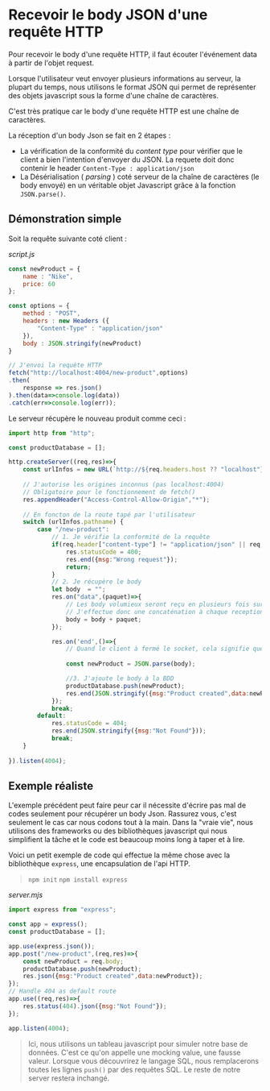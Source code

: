 # Recevoir le body JSON d'une requête HTTP

Pour recevoir le body d'une requête HTTP, il faut écouter l'événement data à partir de l'objet request.

Lorsque l'utilisateur veut envoyer plusieurs informations au serveur, la plupart du temps, nous utilisons le format JSON qui permet de représenter des objets javascript sous la forme d'une chaîne de caractères. 

C'est très pratique car le body d'une requête HTTP est une chaîne de caractères. 

La réception d'un body Json se fait en 2 étapes :
- La vérification de la conformité du *content type* pour vérifier que le client a bien l'intention d'envoyer du JSON. La requete doit donc contenir le header `Content-Type : application/json`
- La Désérialisation ( *parsing* ) coté serveur de la chaîne de caractères (le body envoyé) en un véritable objet Javascript grâce à la fonction `JSON.parse()`.

## Démonstration simple

Soit la requête suivante coté client :

*script.js*
```js
const newProduct = {
    name : "Nike",
    price: 60
};

const options = {
    method : "POST",
    headers : new Headers ({
        "Content-Type" : "application/json"
    }),
    body : JSON.stringify(newProduct)
}

// J'envoi la requête HTTP
fetch("http://localhost:4004/new-product",options)
.then(
    response => res.json()
).then(data=>console.log(data))
.catch(err=>console.log(err));
```

Le serveur récupère le nouveau produit comme ceci :

```js
import http from "http";

const productDatabase = [];

http.createServer((req,res)=>{
    const urlInfos = new URL(`http://${req.headers.host ?? "localhost"}${req.url ?? "/"}`);
    
    // J'autorise les origines inconnus (pas localhost:4004)
    // Obligatoire pour le fonctionnement de fetch()
    res.appendHeader("Access-Control-Allow-Origin","*");
    
    // En foncton de la route tapé par l'utilisateur
    switch (urlInfos.pathname) {
        case "/new-product":
            // 1. Je vérifie la conformité de la requête
            if(req.header["content-type"] != "application/json" || req.method != "POST"){
                res.statusCode = 400;
                res.end({msg:"Wrong request"});
                return;
            }
            // 2. Je récupère le body
            let body  = "";
            res.on("data",(paquet)=>{
                // Les body volumieux seront reçu en plusieurs fois sur le socket
                // J'effectue donc une concaténation à chaque reception
                body = body + paquet;
            });

            res.on('end',()=>{
                // Quand le client à fermé le socket, cela signifie que j'ai tout le body
                
                const newProduct = JSON.parse(body);

                //3. J'ajoute le body à la BDD
                productDatabase.push(newProduct);
                res.end(JSON.stringify({msg:"Product created",data:newProduct}));
            });
            break;
        default:
            res.statusCode = 404;
            res.end(JSON.stringify({msg:"Not Found"}));
            break;
    }
   
}).listen(4004);
```

## Exemple réaliste
L'exemple précédent peut faire peur car il nécessite d'écrire pas mal de codes seulement pour récupérer un body Json. Rassurez vous, c'est seulement le cas car nous codons tout à la main. Dans la "vraie vie", nous utilisons des frameworks ou des bibliothèques javascript qui nous simplifient la tâche et le code est beaucoup moins long à taper et à lire.

Voici un petit exemple de code qui effectue la même chose avec la bibliothèque `express`, une encapsulation de l'api HTTP. 

> `npm init`
> `npm install express`

*server.mjs*
```js
import express from "express";

const app = express();
const productDatabase = [];

app.use(express.json());
app.post("/new-product",(req,res)=>{
    const newProduct = req.body;
    productDatabase.push(newProduct);
    res.json({msg:"Product created",data:newProduct});
});
// Handle 404 as default route
app.use((req,res)=>{
    res.status(404).json({msg:"Not Found"});
});

app.listen(4004);
```

> Ici, nous utilisons un tableau javascript pour simuler notre base de données. C'est ce qu'on appelle une mocking value, une fausse valeur. Lorsque vous découvrirez le langage SQL, nous remplacerons toutes les lignes `push()` par des requêtes SQL. Le reste de notre server restera inchangé. 
